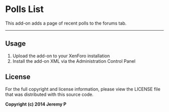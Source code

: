 Polls List
==========
This add-on adds a page of recent polls to the forums tab.

--------------------------------------------------------------------------------

Usage
-----
1. Upload the add-on to your XenForo installation
2. Install the add-on XML via the Administration Control Panel

License
-------
For the full copyright and license information, please view the LICENSE file
that was distributed with this source code.

**Copyright (c) 2014 Jeremy P**
